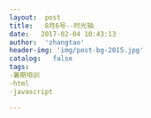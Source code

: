 ```yaml
---
layout:  post
title:   8月6号--时光轴
date:   2017-02-04 10:43:13
author:  'zhangtao'
header-img: 'img/post-bg-2015.jpg'
catalog:   false
tags:
-暑期培训
-html
-javascript

---
```




